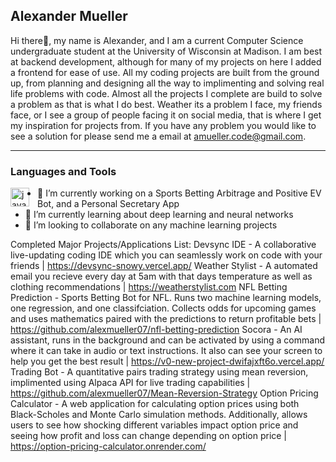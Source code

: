 ## Alexander Mueller

Hi there👋, my name is Alexander, and I am a current Computer Science undergraduate student at the University of Wisconsin at Madison. I am best at backend development, although for many of my projects on here I added a frontend for ease of use. All my coding projects are built from the ground up, from planning and designing all the way to implimenting and solving real life problems with code. Almost all the projects I complete are build to solve a problem as that is what I do best. Weather its a problem I face, my friends face, or I see a group of people facing it on social media, that is where I get my inspiration for projects from. If you have any problem you would like to see a solution for please send me a email at amueller.code@gmail.com.

---
### Languages and Tools 
<img align="left" alt="java" width="30px" style="padding-right:10px;" src="https://cdn.jsdelivr.net/gh/devicons/devicon/icons/java/java-original.svg"/>

- 🔭 I’m currently working on a Sports Betting Arbitrage and Positive EV Bot, and a Personal Secretary App
- 🌱 I’m currently learning about deep learning and neural networks
- 👯 I’m looking to collaborate on any machine learning projects


Completed Major Projects/Applications List: 
Devsync IDE - A collaborative live-updating coding IDE which you can seamlessly work on code with your friends | https://devsync-snowy.vercel.app/
Weather Stylist - A automated email you recieve every day at 5am with that days temperature as well as clothing recommendations | https://weatherstylist.com
NFL Betting Prediction - Sports Betting Bot for NFL. Runs two machine learning models, one regression, and one classifciation. Collects odds for upcoming games and uses mathematics paired with the predictions to return profitable bets | https://github.com/alexmueller07/nfl-betting-prediction
Socora - An AI assistant, runs in the background and can be activated by using a command where it can take in audio or text instructions. It also can see your screen to help you get the best result | https://v0-new-project-dwifajxft6o.vercel.app/
Trading Bot - A quantitative pairs trading strategy using mean reversion, implimented using Alpaca API for live trading capabilities | https://github.com/alexmueller07/Mean-Reversion-Strategy
Option Pricing Calculator - A web application for calculating option prices using both Black-Scholes and Monte Carlo simulation methods. Additionally, allows users to see how shocking different variables impact option price and seeing how profit and loss can change depending on option price | https://option-pricing-calculator.onrender.com/
